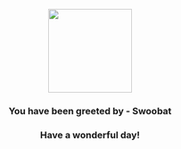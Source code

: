 <p align="center">
    <img src="https://raw.githubusercontent.com/PokeAPI/sprites/master/sprites/pokemon/528.png" width="150" height="150">
</p>
<h3 align="center">You have been greeted by - <b>Swoobat</b></h3>
<h3 align="center">Have a wonderful day!</h3>
